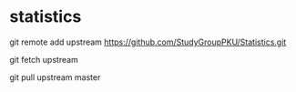 # statistics

git remote add upstream https://github.com/StudyGroupPKU/Statistics.git

git fetch upstream

git pull upstream master


